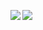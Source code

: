 <a href="https://github.com/anuraghazra/github-readme-stats"><img align="left" src="https://github-readme-stats.vercel.app/api?username=hacker65536&count_private=true&show_icons=true" /></a><a href="https://github.com/anuraghazra/github-readme-stats"><img align="left" src="https://github-readme-stats.vercel.app/api/top-langs/?username=hacker65536&layout=compact" /></a>
